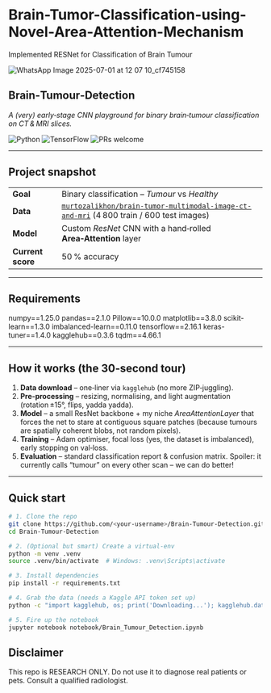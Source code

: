 # Brain-Tumor-Classification-using-Novel-Area-Attention-Mechanism
Implemented RESNet for Classification of Brain Tumour 

![WhatsApp Image 2025-07-01 at 12 07 10_cf745158](https://github.com/user-attachments/assets/a3d289b0-2ac9-4924-87eb-3c1a3ad5ca14)

## Brain‑Tumour‑Detection
*A (very) early‑stage CNN playground for binary brain‑tumour classification on CT & MRI slices.*

![Python](https://img.shields.io/badge/python-3.10%2B-blue)
![TensorFlow](https://img.shields.io/badge/TensorFlow-2.x-orange)
![PRs welcome](https://img.shields.io/badge/PRs-welcome-brightgreen)

---

## Project snapshot
|                |                                                 |
| -------------- | ----------------------------------------------- |
| **Goal**       | Binary classification – *Tumour* vs *Healthy*   |
| **Data**       | [`murtozalikhon/brain-tumor-multimodal-image-ct-and-mri`](https://www.kaggle.com/datasets/murtozalikhon/brain-tumor-multimodal-image-ct-and-mri) (4 800 train / 600 test images) |
| **Model**      | Custom *ResNet* CNN with a hand‑rolled **Area‑Attention** layer |
| **Current score** | 50 % accuracy |

---

## Requirements 

numpy==1.25.0
pandas==2.1.0
Pillow==10.0.0
matplotlib==3.8.0
scikit-learn==1.3.0
imbalanced-learn==0.11.0
tensorflow==2.16.1
keras-tuner==1.4.0
kagglehub==0.3.6
tqdm==4.66.1

---

## How it works (the 30‑second tour)
1. **Data download** – one‑liner via `kagglehub` (no more ZIP‑juggling).  
2. **Pre‑processing** – resizing, normalising, and light augmentation (rotation ±15°, flips, yadda yadda).  
3. **Model** – a small ResNet backbone + my niche *AreaAttentionLayer* that forces the net to stare at contiguous square patches (because tumours are spatially coherent blobs, not random pixels).  
4. **Training** – Adam optimiser, focal loss (yes, the dataset is imbalanced), early stopping on val‑loss.  
5. **Evaluation** – standard classification report & confusion matrix. Spoiler: it currently calls “tumour” on every other scan – we can do better!

---

## Quick start
```bash
# 1. Clone the repo
git clone https://github.com/<your‑username>/Brain‑Tumour‑Detection.git
cd Brain‑Tumour‑Detection

# 2. (Optional but smart) Create a virtual‑env
python -m venv .venv
source .venv/bin/activate  # Windows: .venv\Scripts\activate

# 3. Install dependencies
pip install -r requirements.txt

# 4. Grab the data (needs a Kaggle API token set up)
python -c "import kagglehub, os; print('Downloading...'); kagglehub.dataset_download('murtozalikhon/brain-tumor-multimodal-image-ct-and-mri')"

# 5. Fire up the notebook
jupyter notebook notebook/Brain_Tumour_Detection.ipynb
```

## Disclaimer

This repo is RESEARCH ONLY.
Do not use it to diagnose real patients or pets.
Consult a qualified radiologist.
